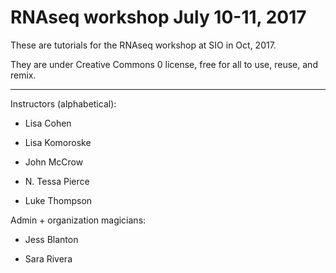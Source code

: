 # RNAseq workshop July 10-11, 2017

These are tutorials for the RNAseq workshop at SIO in Oct, 2017.

They are under Creative Commons 0 license, free for all to use, reuse,
and remix.

---

Instructors (alphabetical):

* Lisa Cohen

* Lisa Komoroske

* John McCrow

* N. Tessa Pierce

* Luke Thompson


Admin + organization magicians:

* Jess Blanton

* Sara Rivera

